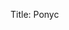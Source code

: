 Title: Ponyc

<div id="ponyc-commit-graph"></div>
<script type="text/javascript" src="/data/projects/ponyc.js"></script>

